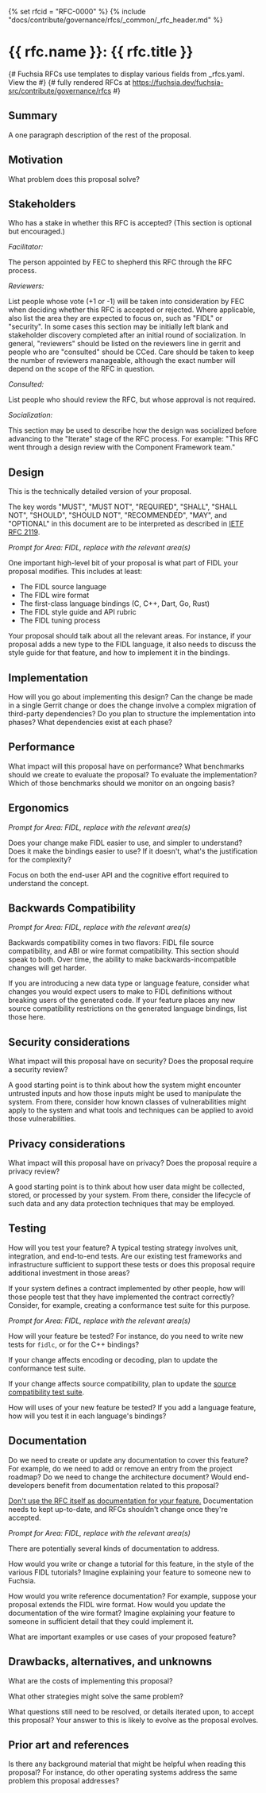 <!-- mdformat off(templates not supported) -->
{% set rfcid = "RFC-0000" %}
{% include "docs/contribute/governance/rfcs/_common/_rfc_header.md" %}
# {{ rfc.name }}: {{ rfc.title }}
{# Fuchsia RFCs use templates to display various fields from _rfcs.yaml. View the #}
{# fully rendered RFCs at https://fuchsia.dev/fuchsia-src/contribute/governance/rfcs #}
<!-- SET the `rfcid` VAR ABOVE. DO NOT EDIT ANYTHING ELSE ABOVE THIS LINE. -->

<!-- mdformat on -->

<!-- This should begin with an H2 element (for example, ## Summary).-->

## Summary

A one paragraph description of the rest of the proposal.

## Motivation

What problem does this proposal solve?

## Stakeholders

Who has a stake in whether this RFC is accepted? (This section is optional but
encouraged.)

_Facilitator:_

The person appointed by FEC to shepherd this RFC through the RFC
process.

_Reviewers:_

List people whose vote (+1 or -1) will be taken into consideration by FEC when
deciding whether this RFC is accepted or rejected. Where applicable, also list
the area they are expected to focus on, such as "FIDL" or "security".  In some
cases this section may be initially left blank and stakeholder discovery
completed after an initial round of socialization. In general, "reviewers"
should be listed on the reviewers line in gerrit and people who are "consulted"
should be CCed. Care should be taken to keep the number of reviewers manageable,
although the exact number will depend on the scope of the RFC in question.


_Consulted:_

List people who should review the RFC, but whose approval is not required.


_Socialization:_

This section may be used to describe how the design was socialized before
advancing to the "Iterate" stage of the RFC process. For example: "This RFC went
through a design review with the Component Framework team."

## Design

This is the technically detailed version of your proposal.

The key words "MUST", "MUST NOT", "REQUIRED", "SHALL", "SHALL NOT", "SHOULD",
"SHOULD NOT", "RECOMMENDED", "MAY", and "OPTIONAL" in this document are to be
interpreted as described in
[IETF RFC 2119](https://tools.ietf.org/html/rfc2119).

_Prompt for Area: FIDL, replace with the relevant area(s)_

One important high-level bit of your proposal is what part of FIDL your proposal
modifies. This includes at least:

*   The FIDL source language
*   The FIDL wire format
*   The first-class language bindings (C, C++, Dart, Go, Rust)
*   The FIDL style guide and API rubric
*   The FIDL tuning process

Your proposal should talk about all the relevant areas. For instance, if your
proposal adds a new type to the FIDL language, it also needs to discuss the
style guide for that feature, and how to implement it in the bindings.

## Implementation

How will you go about implementing this design? Can the change be made in a
single Gerrit change or does the change involve a complex migration of
third-party dependencies? Do you plan to structure the implementation into
phases? What dependencies exist at each phase?

## Performance

What impact will this proposal have on performance? What benchmarks should we
create to evaluate the proposal? To evaluate the implementation? Which of those
benchmarks should we monitor on an ongoing basis?

## Ergonomics

_Prompt for Area: FIDL, replace with the relevant area(s)_

Does your change make FIDL easier to use, and simpler to understand? Does it
make the bindings easier to use? If it doesn't, what's the justification for the
complexity?

Focus on both the end-user API and the cognitive effort required to understand
the concept.

## Backwards Compatibility

_Prompt for Area: FIDL, replace with the relevant area(s)_

Backwards compatibility comes in two flavors: FIDL file source compatibility,
and ABI or wire format compatibility. This section should speak to both. Over
time, the ability to make backwards-incompatible changes will get harder.

If you are introducing a new data type or language feature, consider what
changes you would expect users to make to FIDL definitions without breaking
users of the generated code. If your feature places any new source compatibility
restrictions on the generated language bindings, list those here.

## Security considerations

What impact will this proposal have on security? Does the proposal require a
security review?

A good starting point is to think about how the system might encounter untrusted
inputs and how those inputs might be used to manipulate the system. From there,
consider how known classes of vulnerabilities might apply to the system and what
tools and techniques can be applied to avoid those vulnerabilities.

## Privacy considerations

What impact will this proposal have on privacy? Does the proposal require a
privacy review?

A good starting point is to think about how user data might be collected,
stored, or processed by your system. From there, consider the lifecycle of such
data and any data protection techniques that may be employed.

## Testing

How will you test your feature? A typical testing strategy involves unit,
integration, and end-to-end tests. Are our existing test frameworks and
infrastructure sufficient to support these tests or does this proposal require
additional investment in those areas?

If your system defines a contract implemented by other people, how will those
people test that they have implemented the contract correctly? Consider, for
example, creating a conformance test suite for this purpose.

_Prompt for Area: FIDL, replace with the relevant area(s)_

How will your feature be tested? For instance, do you need to write new tests
for `fidlc`, or for the C++ bindings?

If your change affects encoding or decoding, plan to update the conformance test
suite.

If your change affects source compatibility, plan to update the
[source compatibility test suite](/src/tests/fidl/source_compatibility).

How will uses of your new feature be tested? If you add a language feature, how
will you test it in each language's bindings?

## Documentation

Do we need to create or update any documentation to cover this feature? For
example, do we need to add or remove an entry from the project roadmap? Do we
need to change the architecture document? Would end-developers benefit from
documentation related to this proposal?

[Don't use the RFC itself as documentation for your feature.][rfcs-vs-docs]
Documentation needs to kept up-to-date, and RFCs shouldn't change once they're
accepted.

[rfcs-vs-docs]: best_practices.md#rfcs-vs-docs

_Prompt for Area: FIDL, replace with the relevant area(s)_

There are potentially several kinds of documentation to address.

How would you write or change a tutorial for this feature, in the style of the
various FIDL tutorials? Imagine explaining your feature to someone new to
Fuchsia.

How would you write reference documentation? For example, suppose your proposal
extends the FIDL wire format. How would you update the documentation of the wire
format? Imagine explaining your feature to someone in sufficient detail that
they could implement it.

What are important examples or use cases of your proposed feature?

## Drawbacks, alternatives, and unknowns

What are the costs of implementing this proposal?

What other strategies might solve the same problem?

What questions still need to be resolved, or details iterated upon, to accept
this proposal? Your answer to this is likely to evolve as the proposal evolves.

## Prior art and references

Is there any background material that might be helpful when reading this
proposal? For instance, do other operating systems address the same problem this
proposal addresses?
